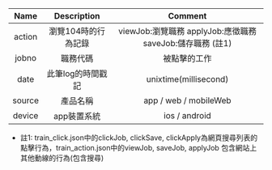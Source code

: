 | Name            | Description               | Comment                                                                     |
| :-------------: | :-----------------------: | :-------------------------------------------------------------------------: |
| action          | 瀏覽104時的行為記錄       | viewJob:瀏覽職務 applyJob:應徵職務 saveJob:儲存職務 (註1)                   |
| jobno           | 職務代碼                  | 被點擊的工作                                                                |
| date            | 此筆log的時間戳記         | unixtime(millisecond)                                                       |
| source          | 產品名稱                  | app / web / mobileWeb                                                       |
| device          | app裝置系統               | ios / android                                                               |


* 註1: train_click.json中的clickJob, clickSave, clickApply為網頁搜尋列表的點擊行為，train_action.json中的viewJob, saveJob, applyJob 包含網站上其他動線的行為(包含搜尋)
